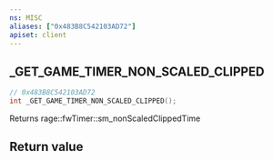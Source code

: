 ```yaml
---
ns: MISC
aliases: ["0x483B8C542103AD72"]
apiset: client
---
```

## _GET_GAME_TIMER_NON_SCALED_CLIPPED

```c
// 0x483B8C542103AD72
int _GET_GAME_TIMER_NON_SCALED_CLIPPED();
```

Returns rage::fwTimer::sm_nonScaledClippedTime


## Return value

